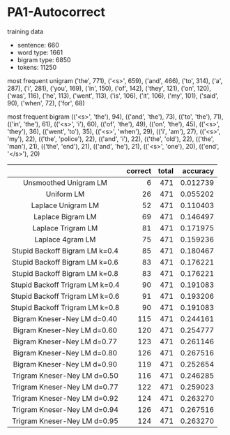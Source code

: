 # PA1-Autocorrect

training data
* sentence: 660
* word type: 1661
* bigram type: 6850
* tokens: 11250

most frequent unigram
('the', 771), ('&lt;s&gt;', 659), ('and', 466), ('to', 314), ('a', 287), ('i', 281), ('you', 169), ('in', 150), ('of', 142), ('they', 121), ('on', 120), ('was', 116), ('he', 113), ('went', 113), ('is', 106), ('it', 106), ('my', 101), ('said', 90), ('when', 72), ('for', 68)

most frequent bigram
(('&lt;s&gt;', 'the'), 94), (('and', 'the'), 73), (('to', 'the'), 71), (('in', 'the'), 61), (('&lt;s&gt;', 'i'), 60), (('of', 'the'), 49), (('on', 'the'), 45), (('&lt;s&gt;', 'they'), 36), (('went', 'to'), 35), (('&lt;s&gt;', 'when'), 29), (('i', 'am'), 27), (('&lt;s&gt;', 'my'), 22), (('the', 'police'), 22), (('and', 'i'), 22), (('the', 'old'), 22), (('the', 'man'), 21), (('the', 'end'), 21), (('and', 'he'), 21), (('&lt;s&gt;', 'one'), 20), (('end', '&lt;/s&gt;'), 20)

| |correct|total | accuracy|
|:-:|--:|--:|--:|
|Unsmoothed Unigram LM |6 |471 |0.012739 |
|Uniform LM|26 |471 |0.055202 |
|Laplace Unigram LM |52 | 471| 0.110403 |
|Laplace Bigram LM|69 | 471| 0.146497 |
|Laplace Trigram LM|81 | 471| 0.171975 |
|Laplace 4gram LM|75 | 471| 0.159236 |
|Stupid Backoff Bigram LM k=0.4|85 | 471|0.180467 |
|Stupid Backoff Bigram LM k=0.6|83 | 471|0.176221 |
|Stupid Backoff Bigram LM k=0.8|83 | 471|0.176221 |
|Stupid Backoff Trigram LM k=0.4|90 | 471|0.191083 |
|Stupid Backoff Trigram LM k=0.6|91 | 471|0.193206 |
|Stupid Backoff Trigram LM k=0.8|90 | 471|0.191083 |
|Bigram Kneser-Ney LM d=0.40|115 | 471|0.244161 |
|Bigram Kneser-Ney LM d=0.60|120 | 471|0.254777 |
|Bigram Kneser-Ney LM d=0.77|123 | 471|0.261146 |
|Bigram Kneser-Ney LM d=0.80|126 | 471|0.267516 |
|Bigram Kneser-Ney LM d=0.90|119 | 471|0.252654 |
|Trigram Kneser-Ney LM d=0.50|116 | 471|0.246285 |
|Trigram Kneser-Ney LM d=0.77|122 | 471|0.259023 |
|Trigram Kneser-Ney LM d=0.92|124 | 471|0.263270 |
|Trigram Kneser-Ney LM d=0.94|126 | 471|0.267516 |
|Trigram Kneser-Ney LM d=0.95|124 | 471|0.263270 |
